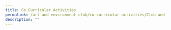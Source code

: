 ```yaml
---
title: Co Curricular Activities
permalink: /art-and-environment-club/co-curricular-activities/Club-and-Society/permalink
description: ""
---
```

